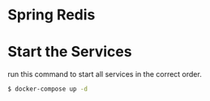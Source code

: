 # Spring Redis

# Start the Services

run this command to start all services in the correct order.

```bash
$ docker-compose up -d
```
